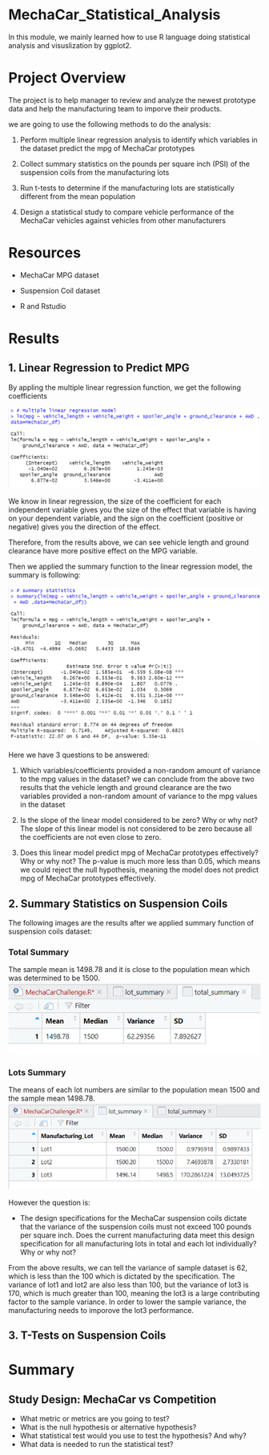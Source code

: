 # MechaCar_Statistical_Analysis

In this module, we mainly learned how to use R language doing statistical analysis and visuslization by ggplot2.

# Project Overview

The project is to help manager to review and analyze the newest prototype data and help the manufacturing team to imporve their products.

we are going to use the following methods to do the analysis:

1. Perform multiple linear regression analysis to identify which variables in the dataset predict the mpg of MechaCar prototypes

2. Collect summary statistics on the pounds per square inch (PSI) of the suspension coils from the manufacturing lots

3. Run t-tests to determine if the manufacturing lots are statistically different from the mean population

4. Design a statistical study to compare vehicle performance of the MechaCar vehicles against vehicles from other manufacturers

# Resources

- MechaCar MPG dataset

- Suspension Coil dataset

- R and Rstudio

# Results

## 1. Linear Regression to Predict MPG

By appling the multiple linear regression function, we get the following coefficients

![Multiple Linear Reg](https://github.com/ivorfanning/MechaCar_Statistical_Analysis/blob/main/images_challenge/01_ML%20reg%20model.png)

We know in linear regression, the size of the coefficient for each independent variable gives you the size of the effect that variable is having on your dependent variable, and the sign on the coefficient (positive or negative) gives you the direction of the effect.

Therefore, from the results above, we can see vehicle length and ground clearance have more positive effect on the MPG variable.

Then we applied the summary function to the linear regression model, the summary is following:

![Linear reg summary](https://github.com/ivorfanning/MechaCar_Statistical_Analysis/blob/main/images_challenge/02_ML%20reg%20model%20summary.png)

Here we have 3 questions to be answered:

1. Which variables/coefficients provided a non-random amount of variance to the mpg values in the dataset?
we can conclude from the above two results that the vehicle length and ground clearance are the two variables provided a non-random amount of variance to the mpg values in the dataset

3. Is the slope of the linear model considered to be zero? Why or why not?
The slope of this linear model is not considered to be zero because all the coefficients are not even close to zero.

5. Does this linear model predict mpg of MechaCar prototypes effectively? Why or why not?
The p-value is much more less than 0.05, which means we could reject the null hypothesis, meaning the model does not predict mpg of MechaCar prototypes effectively.

## 2. Summary Statistics on Suspension Coils

The following images are the results after we applied summary function of suspension coils dataset:

### Total Summary

The sample mean is 1498.78 and it is close to the population mean which was determined to be 1500.
![total summary](https://github.com/ivorfanning/MechaCar_Statistical_Analysis/blob/main/images_challenge/03_total%20summary%20of%20suspension%20coils.png)

### Lots Summary

The means of each lot numbers are similar to the population mean 1500 and the sample mean 1498.78.
![lots summary](https://github.com/ivorfanning/MechaCar_Statistical_Analysis/blob/main/images_challenge/04_lots%20summary%20of%20suspension%20coils.png)

However the question is:
- The design specifications for the MechaCar suspension coils dictate that the variance of the suspension coils must not exceed 100 pounds per square inch. Does the current manufacturing data meet this design specification for all manufacturing lots in total and each lot individually? Why or why not?

From the above results, we can tell the variance of sample dataset is 62, which is less than the 100 which is dictated by the specification. The variance of lot1 and lot2 are also less than 100, but the variance of lot3 is 170, which is much greater than 100, meaning the lot3 is a large contributing factor to the sample variance. In order to lower the sample variance, the manufacturing needs to imporove the lot3 performance.

## 3. T-Tests on Suspension Coils


# Summary

## Study Design: MechaCar vs Competition

- What metric or metrics are you going to test?
- What is the null hypothesis or alternative hypothesis?
- What statistical test would you use to test the hypothesis? And why?
- What data is needed to run the statistical test?
